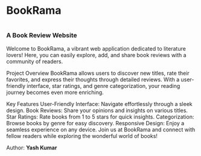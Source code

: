 <h1><b>BookRama</b><h1>
<h3>A Book Review Website</h3>

<p>Welcome to BookRama, a vibrant web application dedicated to literature lovers! Here, you can easily explore, add, and share book reviews with a community of readers.

Project Overview
BookRama allows users to discover new titles, rate their favorites, and express their thoughts through detailed reviews. With a user-friendly interface, star ratings, and genre categorization, your reading journey becomes even more enriching.

Key Features
User-Friendly Interface: Navigate effortlessly through a sleek design.
Book Reviews: Share your opinions and insights on various titles.
Star Ratings: Rate books from 1 to 5 stars for quick insights.
Categorization: Browse books by genre for easy discovery.
Responsive Design: Enjoy a seamless experience on any device.
Join us at BookRama and connect with fellow readers while exploring the wonderful world of books!</p>

Author: <b>Yash Kumar</b>
